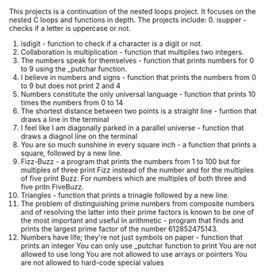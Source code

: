 This projects is a continuation of the nested loops project.
It focuses on the nested C loops and functions in depth.
The projects include:
0. isupper - checks if a letter is uppercase or not.
1. isdigit - function to check if a character is a digit or not.
2. Collaboration is multiplication - function that multiplies two integers.
3. The numbers speak for themselves - function that prints numbers for 0 to 9 using the _putchar function.
4. I believe in numbers and signs - function that prints the numbers from 0 to 9 but does not print 2 and 4
5. Numbers constitute the only universal language - function that prints 10 times the numbers from 0 to 14
6. The shortest distance between two points is a straight line - funtion that draws a line in the terminal
7. I feel like I am diagonally parked in a parallel universe - function that draws a diagnol line on the terminal
8. You are so much sunshine in every square inch - a function that prints a square, followed by a new line.
9. Fizz-Buzz - a program that prints the numbers from 1 to 100 but for multiples of three print Fizz instead of the number and for the multiples of five print Buzz. For numbers which are multiples of both three and five pritn FiveBuzz.
10. Triangles - function that prints a trinagle followed by a new line.
11. The problem of distinguishing prime numbers from composite numbers and of resolving the latter into their prime factors is known to be one of the most important and useful in arithmetic - program that finds and prints the largest prime factor of the number 612852475143.
12. Numbers have life; they're not just symbols on paper - function that prints an integer
You can only use _putchar function to print
You are not allowed to use long
You are not allowed to use arrays or pointers
You are not allowed to hard-code special values
